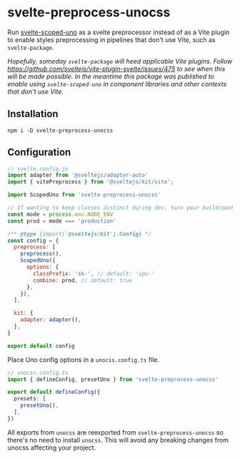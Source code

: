 # svelte-preprocess-unocss

Run [svelte-scoped-uno](https://github.com/jacob-8/svelte-scoped-uno)
 as a svelte preprocessor instead of as a Vite plugin to enable styles preprocessing in pipelines that don't use Vite, such as `svelte-package`. 
 
 *Hopefully, someday `svelte-package` will heed applicable Vite plugins. Follow https://github.com/sveltejs/vite-plugin-svelte/issues/475 to see when this will be made possible. In the meantime this package was published to enable using `svelte-scoped-uno` in component libraries and other contexts that don't use Vite.*

## Installation

```
npm i -D svelte-preprocess-unocss
```

## Configuration

```js
// svelte.config.js
import adapter from '@sveltejs/adapter-auto'
import { vitePreprocess } from '@sveltejs/kit/vite';

import ScopedUno from 'svelte-preprocess-unocss'

// If wanting to keep classes distinct during dev, turn your build/package script into `cross-env NODE_ENV=production svelte-kit sync && svelte-package`. Requires `cross-env` as a `devDependency`.
const mode = process.env.NODE_ENV
const prod = mode === 'production'

/** @type {import('@sveltejs/kit').Config} */
const config = {
  preprocess: [
    preprocess(),
    ScopedUno({
      options: {
        classPrefix: 'sk-', // default: 'spu-'
        combine: prod, // default: true
      },
    }),
  ],

  kit: {
    adapter: adapter(),
  },
}

export default config
```

Place Uno config options in a `unocss.config.ts` file. 

```ts
// unocss.config.ts
import { defineConfig, presetUno } from 'svelte-preprocess-unocss'

export default defineConfig({
  presets: [
    presetUno(),
  ],
})
```

All exports from `unocss` are reexported from `svelte-preprocess-unocss` so there's no need to install `unocss`. This will avoid any breaking changes from unocss affecting your project.
